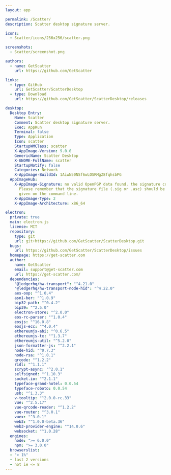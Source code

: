 ```yaml
---
layout: app

permalink: /Scatter/
description: Scatter desktop signature server.

icons:
  - Scatter/icons/256x256/scatter.png

screenshots:
  - Scatter/screenshot.png

authors:
  - name: GetScatter
    url: https://github.com/GetScatter

links:
  - type: GitHub
    url: GetScatter/ScatterDesktop
  - type: Download
    url: https://github.com/GetScatter/ScatterDesktop/releases

desktop:
  Desktop Entry:
    Name: Scatter
    Comment: Scatter desktop signature server.
    Exec: AppRun
    Terminal: false
    Type: Application
    Icon: scatter
    StartupWMClass: scatter
    X-AppImage-Version: 9.0.0
    GenericName: Scatter Desktop
    X-GNOME-FullName: scatter
    StartupNotify: false
    Categories: Network
    X-AppImage-BuildId: 1AiwN50NSf6wLOSRMgZ8fqhsbPG
  AppImageHub:
    X-AppImage-Signature: no valid OpenPGP data found. the signature could not be verified.
      Please remember that the signature file (.sig or .asc) should be the first file
      given on the command line.
    X-AppImage-Type: 2
    X-AppImage-Architecture: x86_64

electron:
  private: true
  main: electron.js
  license: MIT
  repository:
    type: git
    url: git+https://github.com/GetScatter/ScatterDesktop.git
  bugs:
    url: https://github.com/GetScatter/ScatterDesktop/issues
  homepage: https://get-scatter.com
  author:
    name: GetScatter
    email: support@get-scatter.com
    url: https://get-scatter.com/
  dependencies:
    "@ledgerhq/hw-transport": "^4.21.0"
    "@ledgerhq/hw-transport-node-hid": "^4.22.0"
    aes-oop: "^1.0.4"
    asn1-ber: "^1.0.9"
    bip32-path: "^0.4.2"
    bip39: "^2.5.0"
    electron-store: "^2.0.0"
    eos-rc-parser: "^1.0.4"
    eosjs: "^16.0.8"
    eosjs-ecc: "^4.0.4"
    ethereumjs-abi: "^0.6.5"
    ethereumjs-tx: "^1.3.7"
    ethereumjs-util: "^5.2.0"
    json-formatter-js: "^2.2.1"
    node-hid: "^0.7.3"
    node-rsa: "^1.0.1"
    qrcode: "^1.2.2"
    ridl: "^1.1.1"
    scrypt-async: "^2.0.1"
    selfsigned: "^1.10.3"
    socket.io: "^2.1.1"
    typeface-grand-hotel: 0.0.54
    typeface-roboto: 0.0.54
    usb: "^1.3.3"
    v-tooltip: "^2.0.0-rc.33"
    vue: "^2.5.17"
    vue-qrcode-reader: "^1.2.2"
    vue-router: "^3.0.1"
    vuex: "^3.0.1"
    web3: "^1.0.0-beta.36"
    web3-provider-engine: "^14.0.6"
    websocket: "^1.0.28"
  engines:
    node: ">= 6.0.0"
    npm: ">= 3.0.0"
  browserslist:
  - "> 1%"
  - last 2 versions
  - not ie <= 8
---
```

